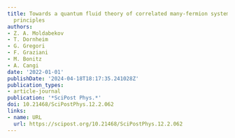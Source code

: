 ```yaml
---
title: Towards a quantum fluid theory of correlated many-fermion systems from first
  principles
authors:
- Z. A. Moldabekov
- T. Dornheim
- G. Gregori
- F. Graziani
- M. Bonitz
- A. Cangi
date: '2022-01-01'
publishDate: '2024-04-18T18:17:35.241028Z'
publication_types:
- article-journal
publication: '*SciPost Phys.*'
doi: 10.21468/SciPostPhys.12.2.062
links:
- name: URL
  url: https://scipost.org/10.21468/SciPostPhys.12.2.062
---
```

